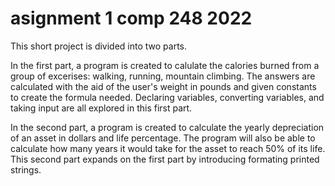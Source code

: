 # asignment 1 comp 248 2022
 
This short project is divided into two parts.

In the first part, a program is created to calulate the calories burned from a group of excerises: walking, running, mountain climbing. The answers are calculated with the aid of the user's weight in pounds and given constants to create the formula needed. Declaring variables, converting variables, and taking input are all explored in this first part.

In the second part, a program is created to calculate the yearly depreciation of an asset in dollars and life percentage. The program will also be able to calculate how many years it would take for the asset to reach 50% of its life. This second part expands on the first part by introducing formating printed strings. 
